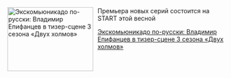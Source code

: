 <!--2025-04-16 11:00:26-->
<div class="yb">
  <div class="rss kino_kino"><a href="https://www.kino-teatr.ru/kino/news/y2025/4-16/37432/" title="Экскомьюникадо по-русски: Владимир Епифанцев в тизер-сцене 3 сезона «Двух холмов»"><img src="https://www.kino-teatr.ru/news/2/3/37432/poster.jpg" width="196" height="147" align="left" hspace="5" style="margin: 0px 10px 0px 5px" alt="Экскомьюникадо по-русски: Владимир Епифанцев в тизер-сцене 3 сезона «Двух холмов»"/></a>Премьера новых серий состоится на START этой весной <p class="titl"><a href="https://www.kino-teatr.ru/kino/news/y2025/4-16/37432/">Экскомьюникадо по-русски: Владимир Епифанцев в тизер-сцене 3 сезона «Двух холмов»</a></p></div>
</div>

